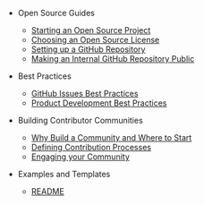 - Open Source Guides

  - [Starting an Open Source Project](starting_open_source_project.md)
  - [Choosing an Open Source License](choosing_a_license.md)
  - [Setting up a GitHub Repository](new_github_repo.md)
  - [Making an Internal GitHub Repository Public](making_internal_repo_public.md)

- Best Practices
  - [GitHub Issues Best Practices](github_issues_best_practices.md)
  - [Product Development Best Practices](product_dev_best_practices.md)

- Building Contributor Communities
  - [Why Build a Community and Where to Start](building_community_intro.md)
  - [Defining Contribution Processes](developing_contribution_guide.md)
  - [Engaging your Community](community_engagement.md)

- Examples and Templates

  - [README](sample_readme.md)
